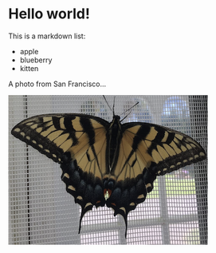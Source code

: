 # Hello world!

This is a markdown list:

* apple
* blueberry
* kitten

A photo from San Francisco...

![Butterfly](butterfly.png)